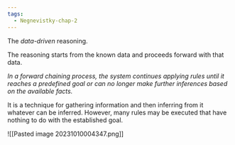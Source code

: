 ```yaml
---
tags:
  - Negnevistky-chap-2
---
```

The *data-driven* reasoning.

The reasoning starts from the known data and proceeds forward with that data.

*In a forward chaining process, the system continues applying rules until it reaches a predefined goal or can no longer make further inferences based on the available facts.*

It is a technique for gathering information and then inferring from it whatever can be inferred. However, many rules may be executed that have nothing to do with the established goal.

![[Pasted image 20231010004347.png]]